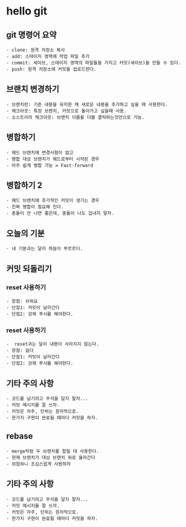 # hello git

## git 명령어 요약
	
	- clone: 원격 저장소 복사
	- add: 스테이지 영역에 작업 파일 추가
	- commit: 세이브, 스테이지 영역의 파일들을 가지고 커밋(세이브)을 만들 수 있다.
	- push: 원격 저장소에 커밋을 업로드한다.
	

## 브랜치 변경하기
	
	- 브랜치란: 기존 내용을 유지한 채 새로운 내용을 추가하고 싶을 때 사용한다.
	- 체크아웃: 특정 브랜치, 커밋으로 돌아가고 싶을때 사용.
	- 소스트리의 체크아웃: 브랜치 이름을 더블 클릭하는것만으로 가능.


## 병합하기
	
	- 헤드 브랜치에 변경사항이 없고
	- 병합 대상 브랜치가 헤드로부터 시작된 경우
	- 아주 쉽게 병합 가능 = Fast-forward

## 병합하기 2

	- 헤드 브랜치에 추가적인 커밋이 생기는 경우
	- 진짜 병합이 필요해 진다.
	- 충돌이 안 나면 좋은데, 충돌이 나도 겁내지 말자.
	
## 오늘의 기분

	- 내 기분과는 달리 하늘이 부르르다.

## 커밋 되돌리기

### reset 사용하기

	- 장점: 쉬워요
	- 단점1: 커밋이 날라간다
	- 단점2: 강제 푸시를 해야한다.

### reset 사용하기

	-  reset과는 달리 내용이 사라지지 않는다.
	- 장점: 쉽다
	- 단점1: 커밋이 날라간다
	- 단점2: 강제 푸시를 해야한다.

## 기타 주의 사항

	- 코드를 남기려고 주석을 달지 말자...
	- 커밋 메시지를 잘 쓰자.
	- 커밋은 자주, 단위는 원자적으로.
	- 한가지 구현이 완료될 때마다 커밋을 하자.

## rebase

	- merge처럼 두 브랜치를 합칠 대 사용한다.
	- 현재 브랜치가 대상 브랜치 위로 올라간다
	- 위험하니 조심스럽게 사용하자
	
## 기타 주의 사항

	- 코드를 남기려고 주석을 달지 말자...
	- 커밋 메시지를 잘 쓰자.
	- 커밋은 자주, 단위는 원자적으로.
	- 한가지 구현이 완료될 때마다 커밋을 하자.

